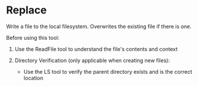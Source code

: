 # Replace

Write a file to the local filesystem. Overwrites the existing file if there is one.

Before using this tool:

1. Use the ReadFile tool to understand the file's contents and context

2. Directory Verification (only applicable when creating new files):
   - Use the LS tool to verify the parent directory exists and is the correct location
